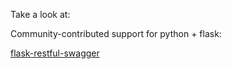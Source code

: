Take a look at:

Community-contributed support for python + flask:

[flask-restful-swagger](https://github.com/rantav/flask-restful-swagger)